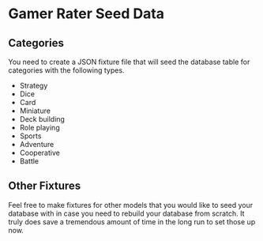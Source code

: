# Gamer Rater Seed Data

## Categories

You need to create a JSON fixture file that will seed the database table for categories with the following types.

* Strategy
* Dice
* Card
* Miniature
* Deck building
* Role playing
* Sports
* Adventure
* Cooperative
* Battle

## Other Fixtures

Feel free to make fixtures for other models that you would like to seed your database with in case you need to rebuild your database from scratch. It truly does save a tremendous amount of time in the long run to set those up now.